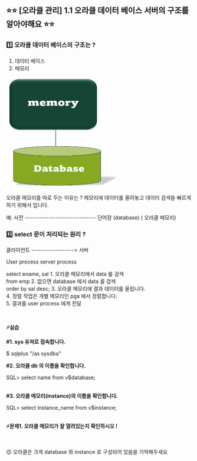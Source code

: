 ## ⭐⭐ [오라클 관리] 1.1 오라클 데이터 베이스 서버의 구조를 알아야해요 ⭐⭐

### 1️⃣ 오라클 데이터 베이스의 구조는 ?

1. 데이터 베이스
2. 메모리

<img src="https://github.com/oracleyu01/oracle_admin/blob/main/memory.png" width="300" height="300">

 오라클 메모리를 따로 두는 이유는 ?  메모리에 데이터를 올려놓고 데이터 검색을 빠르게 하기 위해서 입니다. 

 예:    사전 ------------------------------ 단어장
      (database)                         ( 오라클 메모리)


### 2️⃣ select 문이 처리되는 원리 ?

 클라이언트 ------------------> 서버

  User process                 server process

 select  ename, sal            1. 오라클 메모리에서 data 를 검색  
  from emp                     2. 없으면 database 에서 data 를 검색  
  order by sal desc;           3. 오라클 메모리에 결과 데이터를 올립니다.  
                               4. 정렬 작업은 개별 메모리인 pga 에서 정렬합니다.  
                               5. 결과를 user process 에게 전달  
                               
&nbsp;
&nbsp;
&nbsp;

**⚡실습** 

**#1. sys 유져로 접속합니다.**

 $ sqlplus "/as sysdba"
 &nbsp;
 &nbsp;

**#2. 오라클 db 의 이름을 확인합니다.**

SQL> select  name  from  v$database; 
&nbsp;  
&nbsp;

**#3. 오라클 메모리(instance)의 이름을 확인합니다.**

SQL> select  instance_name from v$instance; 
&nbsp;  
&nbsp;

**⚡문제1.  오라클 메모리가 잘 열려있는지 확인하시오 !**

&nbsp;
&nbsp;
&nbsp;
&nbsp;
&nbsp;


😊 오라클은 크게 database 와 instance 로 구성되어 있음을 기억해두세요

